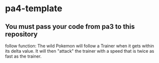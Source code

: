 # pa4-template

## You must pass your code from pa3 to this repository

follow function:
The wild Pokemon will follow a Trainer when it gets within its delta value. It will then "attack" the trainer with a speed that is twice as fast as the trainer.

